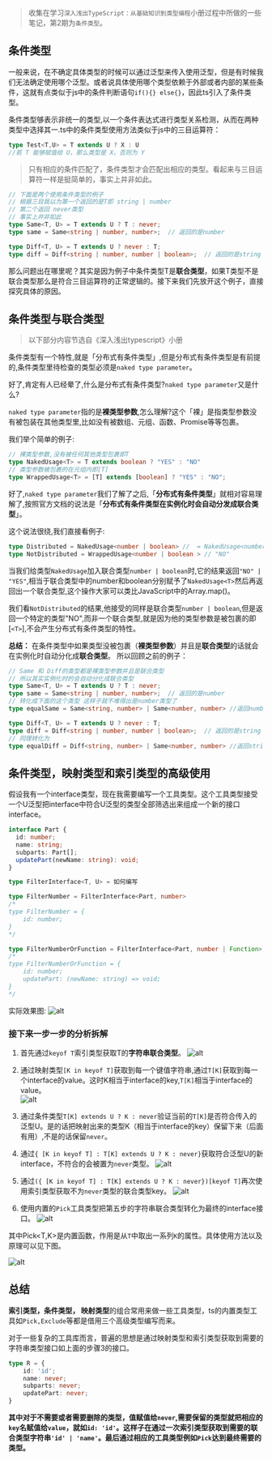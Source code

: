 >收集在学习`深入浅出TypeScript：从基础知识到类型编程`小册过程中所做的一些笔记，第2期为`条件类型`。
## 条件类型
一般来说，在不确定具体类型的时候可以通过泛型来传入使用泛型，但是有时候我们无法确定使用哪个泛型。或者说具体使用哪个类型依赖于外部或者内部的某些条件，这就有点类似于js中的条件判断语句`if(){} else{}`，因此ts引入了条件类型。

条件类型够表示非统一的类型,以一个条件表达式进行类型关系检测，从而在两种类型中选择其一.ts中的条件类型使用方法类似于js中的三目运算符：
```ts
type Test<T,U> = T extends U ? X : U
//若 T 能够赋值给 U，那么类型是 X，否则为 Y
```
>只有相应的条件匹配了，条件类型才会匹配出相应的类型。看起来与三目运算符一样是挺简单的，事实上并非如此。
```ts
// 下面是两个使用条件类型的例子
// 根据三目我以为第一个返回的是T即 string | number
// 第二个返回 never类型
// 事实上并非如此
type Same<T, U> = T extends U ? T : never;
type same = Same<string | number, number>;  // 返回的是number

type Diff<T, U> = T extends U ? never : T;
type diff = Diff<string | number, number | boolean>;  // 返回的是string
```
那么问题出在哪里呢？其实是因为例子中条件类型T是**联合类型**，如果T类型不是联合类型那么是符合三目运算符的正常逻辑的。接下来我们先放开这个例子，直接探究具体的原因。

## 条件类型与联合类型
> 以下部分内容节选自《深入浅出typescript》小册

条件类型有一个特性,就是「分布式有条件类型」,但是分布式有条件类型是有前提的,条件类型里待检查的类型必须是`naked type parameter`。

好了,肯定有人已经晕了,什么是分布式有条件类型?`naked type parameter`又是什么?

`naked type parameter`指的是**裸类型参数**,怎么理解?这个「裸」是指类型参数没有被包装在其他类型里,比如没有被数组、元组、函数、Promise等等包裹。

我们举个简单的例子:
```ts
// 裸类型参数,没有被任何其他类型包裹即T
type NakedUsage<T> = T extends boolean ? "YES" : "NO"
// 类型参数被包裹的在元组内即[T]
type WrappedUsage<T> = [T] extends [boolean] ? "YES" : "NO";
```
好了,`naked type parameter`我们了解了之后,「**分布式有条件类型**」就相对容易理解了,按照官方文档的说法是「**分布式有条件类型在实例化时会自动分发成联合类型**」。

这个说法很绕,我们直接看例子:
```ts
type Distributed = NakedUsage<number | boolean> //  = NakedUsage<number> | NakedUsage<boolean> =  "NO" | "YES"
type NotDistributed = WrappedUsage<number | boolean > // "NO"
```
当我们给类型`NakedUsage`加入联合类型`number | boolean`时,它的结果返回`"NO" | "YES"`,相当于联合类型中的number和boolean分别赋予了`NakedUsage<T>`然后再返回出一个联合类型,这个操作大家可以类比JavaScript中的Array.map()。

我们看`NotDistributed`的结果,他接受的同样是联合类型`number | boolean`,但是返回一个特定的类型"NO",而非一个联合类型,就是因为他的类型参数是被包裹的即[`<T>`],不会产生分布式有条件类型的特性。

**总结：** 在条件类型中如果类型没被包裹（**裸类型参数**）并且是**联合类型**的话就会在实例化时自动分化成**联合类型**。
所以回顾之前的例子：
```ts
// Same 和 Diff的类型都是裸类型参数并且是联合类型
// 所以其实实例化时的会自动分化成联合类型
type Same<T, U> = T extends U ? T : never;
type same = Same<string | number, number>;  // 返回的是number
// 转化成下面的这个类型 这样子就不难得出是number类型了
type equalSame = Same<string, number> | Same<number, number> //返回number

type Diff<T, U> = T extends U ? never : T;
type diff = Diff<string | number, number | boolean>;  // 返回的是string
// 同理转化为
type equalDiff = Diff<string, number> | Same<number, number> //返回string
```
## 条件类型，映射类型和索引类型的高级使用
假设我有一个interface类型，现在我需要编写一个工具类型。这个工具类型接受一个U泛型把interface中符合U泛型的类型全部筛选出来组成一个新的接口interface。

```ts
interface Part {
  id: number;
  name: string;
  subparts: Part[];
  updatePart(newName: string): void;
}

type FilterInterface<T, U> = 如何编写

type FilterNumber = FilterInterface<Part, number>
/*
type FilterNumber = {
    id: number;
}
*/

type FilterNumberOrFunction = FilterInterface<Part, number | Function>;
/*
type FilterNumberOrFunction = {
    id: number;
    updatePart: (newName: string) => void;
}
*/
```
实际效果图:
![alt](http://pzxbfjvwp.bkt.clouddn.com/FpWwi3kdfndslRsj-T721K72UeHs)
### 接下来一步一步的分析拆解
1. 首先通过`keyof T`索引类型获取T的**字符串联合类型**。
![alt](http://pzxbfjvwp.bkt.clouddn.com/FrvEt1UZStCJUKrs_Q7V4JAfh0Qe)
2. 通过映射类型`[K in keyof T]`获取到每一个键值字符串,通过`T[K]`获取到每一个interface的value。这时K相当于interface的key,`T[K]`相当于interface的value。<br>
![alt](http://pzxbfjvwp.bkt.clouddn.com/FoPwhTgldlic-YdBkpDrakvySWQO)

3. 通过条件类型`T[K] extends U ? K : never`验证当前的`T[K]`是否符合传入的泛型U。是的话把映射出来的类型K（相当于interface的key）保留下来（后面有用）,不是的话保留`never`。
4. 通过`{ [K in keyof T] : T[K] extends U ? K : never}`获取符合泛型U的新interface，不符合的会被置为`never`类型。
![alt](http://pzxbfjvwp.bkt.clouddn.com/Fi2dyrAb5emS_dZBLGpgkIeZZFqR)

5. 通过`({ [K in keyof T] : T[K] extends U ? K : never})[keyof T]`再次使用索引类型获取不为`never`类型的联合类型key。
![alt](http://pzxbfjvwp.bkt.clouddn.com/Fsgmg81I_mvqCart0favXg4UZGuX)

6. 使用内置的`Pick`工具类型把第五步的字符串联合类型转化为最终的interface接口。
![alt](http://pzxbfjvwp.bkt.clouddn.com/FnURanesnA97OjwtkqNVxYvNg19F)

其中Pick<T,K>是内置函数，作用是从`T`中取出一系列`K`的属性。具体使用方法以及原理可以见下图。

![alt](http://pzxbfjvwp.bkt.clouddn.com/FtZcwVPln8BIEs9iMkP91P4JN8RQ)

## 总结
**索引类型，条件类型， 映射类型**的组合常用来做一些工具类型，ts的内置类型工具如`Pick,Exclude`等都是借用三个高级类型编写而来。

对于一些复杂的工具库而言，普遍的思想是通过映射类型和索引类型获取到需要的字符串类型接口如上面的步骤3的接口。
```ts
type R = {
    id: 'id';
    name: never;
    subparts: never;
    updatePart: never;
}
```
**其中对于不需要或者需要删除的类型，值赋值给`never`,需要保留的类型就把相应的`key`名赋值给`value`，就如`id: 'id'`。这样子在通过一次索引类型获取到需要的联合类型字符串`'id' | 'name'`。最后通过相应的工具类型例如`Pick`达到最终需要的类型。**







